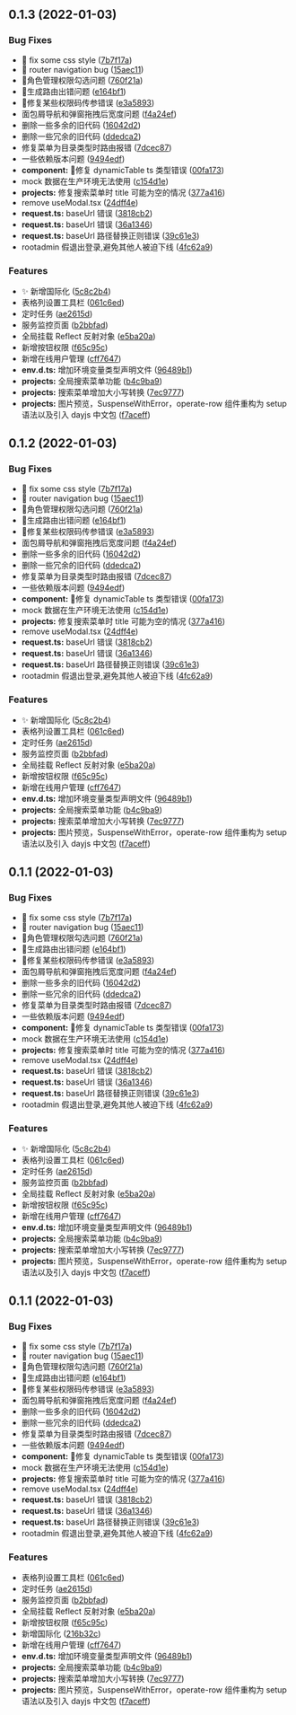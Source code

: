 ## 0.1.3 (2022-01-03)

### Bug Fixes

- :art: fix some css style ([7b7f17a](https://github.com/buqiyuan/vue3-antd-admin/commit/7b7f17a0b1b7dd8ce0bc8c5022d2328d7544f5da))
- :bug: router navigation bug ([15aec11](https://github.com/buqiyuan/vue3-antd-admin/commit/15aec11c78aedf482473a17867aaf261905afdf6))
- :bug:角色管理权限勾选问题 ([760f21a](https://github.com/buqiyuan/vue3-antd-admin/commit/760f21a5e7cb989e456c294d80b80b4a27bec758))
- :bug:生成路由出错问题 ([e164bf1](https://github.com/buqiyuan/vue3-antd-admin/commit/e164bf17b6a9f905c5c78b51b2a46b54ff554077))
- :bug:修复某些权限码传参错误 ([e3a5893](https://github.com/buqiyuan/vue3-antd-admin/commit/e3a5893411ee31f8bd34b337055b09cdd656d8f4))
- 面包屑导航和弹窗拖拽后宽度问题 ([f4a24ef](https://github.com/buqiyuan/vue3-antd-admin/commit/f4a24ef4171f1d477a50c723aeaadf66823fe686))
- 删除一些多余的旧代码 ([16042d2](https://github.com/buqiyuan/vue3-antd-admin/commit/16042d2897acb84cf58cdb955fc16b20d4c23735))
- 删除一些冗余的旧代码 ([ddedca2](https://github.com/buqiyuan/vue3-antd-admin/commit/ddedca2179f2740affbbd1414bd67fb290784d9a))
- 修复菜单为目录类型时路由报错 ([7dcec87](https://github.com/buqiyuan/vue3-antd-admin/commit/7dcec87be9460c73b5651384083702257a4c9291))
- 一些依赖版本问题 ([9494edf](https://github.com/buqiyuan/vue3-antd-admin/commit/9494edf997df84d86d2b49bacc6a3ccdbebac491))
- **component:** :bug:修复 dynamicTable ts 类型错误 ([00fa173](https://github.com/buqiyuan/vue3-antd-admin/commit/00fa1732904c2accfc8b1917b7a428a630b8cee5))
- mock 数据在生产环境无法使用 ([c154d1e](https://github.com/buqiyuan/vue3-antd-admin/commit/c154d1e67afa088360e5f62d2c78626c8a3c38a9))
- **projects:** 修复搜索菜单时 title 可能为空的情况 ([377a416](https://github.com/buqiyuan/vue3-antd-admin/commit/377a41646ee5361e9e378e3f6361e1f43afa8f4f))
- remove useModal.tsx ([24dff4e](https://github.com/buqiyuan/vue3-antd-admin/commit/24dff4e0d9654926c987c8e85ca8cb6338e1f610))
- **request.ts:** baseUrl 错误 ([3818cb2](https://github.com/buqiyuan/vue3-antd-admin/commit/3818cb2753249aef220e21139ea32083ba4aa71e))
- **request.ts:** baseUrl 错误 ([36a1346](https://github.com/buqiyuan/vue3-antd-admin/commit/36a1346b57f5f477ab3c68f4753117f5e833f317))
- **request.ts:** baseUrl 路径替换正则错误 ([39c61e3](https://github.com/buqiyuan/vue3-antd-admin/commit/39c61e3fba2fe2611410f5b2072663d0ce299407))
- rootadmin 假退出登录,避免其他人被迫下线 ([4fc62a9](https://github.com/buqiyuan/vue3-antd-admin/commit/4fc62a940dffa05511b524865bf50e9cab2eaaf6))

### Features

- :sparkles: 新增国际化 ([5c8c2b4](https://github.com/buqiyuan/vue3-antd-admin/commit/5c8c2b4b855f13bb01eb0f5401f1dfbf0bc103ec))
- 表格列设置工具栏 ([061c6ed](https://github.com/buqiyuan/vue3-antd-admin/commit/061c6edff076c36f3cc074eba96c5ba89d106a8f))
- 定时任务 ([ae2615d](https://github.com/buqiyuan/vue3-antd-admin/commit/ae2615df1758e181c1a264af81a6b4d8bd804ea1))
- 服务监控页面 ([b2bbfad](https://github.com/buqiyuan/vue3-antd-admin/commit/b2bbfadc690873cafb7ab242b32614fea1710737))
- 全局挂载 Reflect 反射对象 ([e5ba20a](https://github.com/buqiyuan/vue3-antd-admin/commit/e5ba20ac57131e070074154fbb874e3d97720888))
- 新增按钮权限 ([f65c95c](https://github.com/buqiyuan/vue3-antd-admin/commit/f65c95cb5282a2c64154d8cdc276bf4868e1ba38))
- 新增在线用户管理 ([cff7647](https://github.com/buqiyuan/vue3-antd-admin/commit/cff76475708c290086e2f25cf58c39549f8b32a8))
- **env.d.ts:** 增加环境变量类型声明文件 ([96489b1](https://github.com/buqiyuan/vue3-antd-admin/commit/96489b15ebe82a2af3071ff7a5c4ab5425fba0b0))
- **projects:** 全局搜索菜单功能 ([b4c9ba9](https://github.com/buqiyuan/vue3-antd-admin/commit/b4c9ba941110b1358bd16dd128208243588317ab))
- **projects:** 搜索菜单增加大小写转换 ([7ec9777](https://github.com/buqiyuan/vue3-antd-admin/commit/7ec977795de144fbd208540d3ee14fa8868ddd9b))
- **projects:** 图片预览，SuspenseWithError，operate-row 组件重构为 setup 语法以及引入 dayjs 中文包 ([f7aceff](https://github.com/buqiyuan/vue3-antd-admin/commit/f7aceffa9f4eaf5159f4c3d24589bdfc610613eb))

## 0.1.2 (2022-01-03)

### Bug Fixes

- :art: fix some css style ([7b7f17a](https://github.com/buqiyuan/vue3-antd-admin/commit/7b7f17a0b1b7dd8ce0bc8c5022d2328d7544f5da))
- :bug: router navigation bug ([15aec11](https://github.com/buqiyuan/vue3-antd-admin/commit/15aec11c78aedf482473a17867aaf261905afdf6))
- :bug:角色管理权限勾选问题 ([760f21a](https://github.com/buqiyuan/vue3-antd-admin/commit/760f21a5e7cb989e456c294d80b80b4a27bec758))
- :bug:生成路由出错问题 ([e164bf1](https://github.com/buqiyuan/vue3-antd-admin/commit/e164bf17b6a9f905c5c78b51b2a46b54ff554077))
- :bug:修复某些权限码传参错误 ([e3a5893](https://github.com/buqiyuan/vue3-antd-admin/commit/e3a5893411ee31f8bd34b337055b09cdd656d8f4))
- 面包屑导航和弹窗拖拽后宽度问题 ([f4a24ef](https://github.com/buqiyuan/vue3-antd-admin/commit/f4a24ef4171f1d477a50c723aeaadf66823fe686))
- 删除一些多余的旧代码 ([16042d2](https://github.com/buqiyuan/vue3-antd-admin/commit/16042d2897acb84cf58cdb955fc16b20d4c23735))
- 删除一些冗余的旧代码 ([ddedca2](https://github.com/buqiyuan/vue3-antd-admin/commit/ddedca2179f2740affbbd1414bd67fb290784d9a))
- 修复菜单为目录类型时路由报错 ([7dcec87](https://github.com/buqiyuan/vue3-antd-admin/commit/7dcec87be9460c73b5651384083702257a4c9291))
- 一些依赖版本问题 ([9494edf](https://github.com/buqiyuan/vue3-antd-admin/commit/9494edf997df84d86d2b49bacc6a3ccdbebac491))
- **component:** :bug:修复 dynamicTable ts 类型错误 ([00fa173](https://github.com/buqiyuan/vue3-antd-admin/commit/00fa1732904c2accfc8b1917b7a428a630b8cee5))
- mock 数据在生产环境无法使用 ([c154d1e](https://github.com/buqiyuan/vue3-antd-admin/commit/c154d1e67afa088360e5f62d2c78626c8a3c38a9))
- **projects:** 修复搜索菜单时 title 可能为空的情况 ([377a416](https://github.com/buqiyuan/vue3-antd-admin/commit/377a41646ee5361e9e378e3f6361e1f43afa8f4f))
- remove useModal.tsx ([24dff4e](https://github.com/buqiyuan/vue3-antd-admin/commit/24dff4e0d9654926c987c8e85ca8cb6338e1f610))
- **request.ts:** baseUrl 错误 ([3818cb2](https://github.com/buqiyuan/vue3-antd-admin/commit/3818cb2753249aef220e21139ea32083ba4aa71e))
- **request.ts:** baseUrl 错误 ([36a1346](https://github.com/buqiyuan/vue3-antd-admin/commit/36a1346b57f5f477ab3c68f4753117f5e833f317))
- **request.ts:** baseUrl 路径替换正则错误 ([39c61e3](https://github.com/buqiyuan/vue3-antd-admin/commit/39c61e3fba2fe2611410f5b2072663d0ce299407))
- rootadmin 假退出登录,避免其他人被迫下线 ([4fc62a9](https://github.com/buqiyuan/vue3-antd-admin/commit/4fc62a940dffa05511b524865bf50e9cab2eaaf6))

### Features

- :sparkles: 新增国际化 ([5c8c2b4](https://github.com/buqiyuan/vue3-antd-admin/commit/5c8c2b4b855f13bb01eb0f5401f1dfbf0bc103ec))
- 表格列设置工具栏 ([061c6ed](https://github.com/buqiyuan/vue3-antd-admin/commit/061c6edff076c36f3cc074eba96c5ba89d106a8f))
- 定时任务 ([ae2615d](https://github.com/buqiyuan/vue3-antd-admin/commit/ae2615df1758e181c1a264af81a6b4d8bd804ea1))
- 服务监控页面 ([b2bbfad](https://github.com/buqiyuan/vue3-antd-admin/commit/b2bbfadc690873cafb7ab242b32614fea1710737))
- 全局挂载 Reflect 反射对象 ([e5ba20a](https://github.com/buqiyuan/vue3-antd-admin/commit/e5ba20ac57131e070074154fbb874e3d97720888))
- 新增按钮权限 ([f65c95c](https://github.com/buqiyuan/vue3-antd-admin/commit/f65c95cb5282a2c64154d8cdc276bf4868e1ba38))
- 新增在线用户管理 ([cff7647](https://github.com/buqiyuan/vue3-antd-admin/commit/cff76475708c290086e2f25cf58c39549f8b32a8))
- **env.d.ts:** 增加环境变量类型声明文件 ([96489b1](https://github.com/buqiyuan/vue3-antd-admin/commit/96489b15ebe82a2af3071ff7a5c4ab5425fba0b0))
- **projects:** 全局搜索菜单功能 ([b4c9ba9](https://github.com/buqiyuan/vue3-antd-admin/commit/b4c9ba941110b1358bd16dd128208243588317ab))
- **projects:** 搜索菜单增加大小写转换 ([7ec9777](https://github.com/buqiyuan/vue3-antd-admin/commit/7ec977795de144fbd208540d3ee14fa8868ddd9b))
- **projects:** 图片预览，SuspenseWithError，operate-row 组件重构为 setup 语法以及引入 dayjs 中文包 ([f7aceff](https://github.com/buqiyuan/vue3-antd-admin/commit/f7aceffa9f4eaf5159f4c3d24589bdfc610613eb))

## 0.1.1 (2022-01-03)

### Bug Fixes

- :art: fix some css style ([7b7f17a](https://github.com/buqiyuan/vue3-antd-admin/commit/7b7f17a0b1b7dd8ce0bc8c5022d2328d7544f5da))
- :bug: router navigation bug ([15aec11](https://github.com/buqiyuan/vue3-antd-admin/commit/15aec11c78aedf482473a17867aaf261905afdf6))
- :bug:角色管理权限勾选问题 ([760f21a](https://github.com/buqiyuan/vue3-antd-admin/commit/760f21a5e7cb989e456c294d80b80b4a27bec758))
- :bug:生成路由出错问题 ([e164bf1](https://github.com/buqiyuan/vue3-antd-admin/commit/e164bf17b6a9f905c5c78b51b2a46b54ff554077))
- :bug:修复某些权限码传参错误 ([e3a5893](https://github.com/buqiyuan/vue3-antd-admin/commit/e3a5893411ee31f8bd34b337055b09cdd656d8f4))
- 面包屑导航和弹窗拖拽后宽度问题 ([f4a24ef](https://github.com/buqiyuan/vue3-antd-admin/commit/f4a24ef4171f1d477a50c723aeaadf66823fe686))
- 删除一些多余的旧代码 ([16042d2](https://github.com/buqiyuan/vue3-antd-admin/commit/16042d2897acb84cf58cdb955fc16b20d4c23735))
- 删除一些冗余的旧代码 ([ddedca2](https://github.com/buqiyuan/vue3-antd-admin/commit/ddedca2179f2740affbbd1414bd67fb290784d9a))
- 修复菜单为目录类型时路由报错 ([7dcec87](https://github.com/buqiyuan/vue3-antd-admin/commit/7dcec87be9460c73b5651384083702257a4c9291))
- 一些依赖版本问题 ([9494edf](https://github.com/buqiyuan/vue3-antd-admin/commit/9494edf997df84d86d2b49bacc6a3ccdbebac491))
- **component:** :bug:修复 dynamicTable ts 类型错误 ([00fa173](https://github.com/buqiyuan/vue3-antd-admin/commit/00fa1732904c2accfc8b1917b7a428a630b8cee5))
- mock 数据在生产环境无法使用 ([c154d1e](https://github.com/buqiyuan/vue3-antd-admin/commit/c154d1e67afa088360e5f62d2c78626c8a3c38a9))
- **projects:** 修复搜索菜单时 title 可能为空的情况 ([377a416](https://github.com/buqiyuan/vue3-antd-admin/commit/377a41646ee5361e9e378e3f6361e1f43afa8f4f))
- remove useModal.tsx ([24dff4e](https://github.com/buqiyuan/vue3-antd-admin/commit/24dff4e0d9654926c987c8e85ca8cb6338e1f610))
- **request.ts:** baseUrl 错误 ([3818cb2](https://github.com/buqiyuan/vue3-antd-admin/commit/3818cb2753249aef220e21139ea32083ba4aa71e))
- **request.ts:** baseUrl 错误 ([36a1346](https://github.com/buqiyuan/vue3-antd-admin/commit/36a1346b57f5f477ab3c68f4753117f5e833f317))
- **request.ts:** baseUrl 路径替换正则错误 ([39c61e3](https://github.com/buqiyuan/vue3-antd-admin/commit/39c61e3fba2fe2611410f5b2072663d0ce299407))
- rootadmin 假退出登录,避免其他人被迫下线 ([4fc62a9](https://github.com/buqiyuan/vue3-antd-admin/commit/4fc62a940dffa05511b524865bf50e9cab2eaaf6))

### Features

- :sparkles: 新增国际化 ([5c8c2b4](https://github.com/buqiyuan/vue3-antd-admin/commit/5c8c2b4b855f13bb01eb0f5401f1dfbf0bc103ec))
- 表格列设置工具栏 ([061c6ed](https://github.com/buqiyuan/vue3-antd-admin/commit/061c6edff076c36f3cc074eba96c5ba89d106a8f))
- 定时任务 ([ae2615d](https://github.com/buqiyuan/vue3-antd-admin/commit/ae2615df1758e181c1a264af81a6b4d8bd804ea1))
- 服务监控页面 ([b2bbfad](https://github.com/buqiyuan/vue3-antd-admin/commit/b2bbfadc690873cafb7ab242b32614fea1710737))
- 全局挂载 Reflect 反射对象 ([e5ba20a](https://github.com/buqiyuan/vue3-antd-admin/commit/e5ba20ac57131e070074154fbb874e3d97720888))
- 新增按钮权限 ([f65c95c](https://github.com/buqiyuan/vue3-antd-admin/commit/f65c95cb5282a2c64154d8cdc276bf4868e1ba38))
- 新增在线用户管理 ([cff7647](https://github.com/buqiyuan/vue3-antd-admin/commit/cff76475708c290086e2f25cf58c39549f8b32a8))
- **env.d.ts:** 增加环境变量类型声明文件 ([96489b1](https://github.com/buqiyuan/vue3-antd-admin/commit/96489b15ebe82a2af3071ff7a5c4ab5425fba0b0))
- **projects:** 全局搜索菜单功能 ([b4c9ba9](https://github.com/buqiyuan/vue3-antd-admin/commit/b4c9ba941110b1358bd16dd128208243588317ab))
- **projects:** 搜索菜单增加大小写转换 ([7ec9777](https://github.com/buqiyuan/vue3-antd-admin/commit/7ec977795de144fbd208540d3ee14fa8868ddd9b))
- **projects:** 图片预览，SuspenseWithError，operate-row 组件重构为 setup 语法以及引入 dayjs 中文包 ([f7aceff](https://github.com/buqiyuan/vue3-antd-admin/commit/f7aceffa9f4eaf5159f4c3d24589bdfc610613eb))

## 0.1.1 (2022-01-03)

### Bug Fixes

- :art: fix some css style ([7b7f17a](https://github.com/buqiyuan/vue3-antd-admin/commit/7b7f17a0b1b7dd8ce0bc8c5022d2328d7544f5da))
- :bug: router navigation bug ([15aec11](https://github.com/buqiyuan/vue3-antd-admin/commit/15aec11c78aedf482473a17867aaf261905afdf6))
- :bug:角色管理权限勾选问题 ([760f21a](https://github.com/buqiyuan/vue3-antd-admin/commit/760f21a5e7cb989e456c294d80b80b4a27bec758))
- :bug:生成路由出错问题 ([e164bf1](https://github.com/buqiyuan/vue3-antd-admin/commit/e164bf17b6a9f905c5c78b51b2a46b54ff554077))
- :bug:修复某些权限码传参错误 ([e3a5893](https://github.com/buqiyuan/vue3-antd-admin/commit/e3a5893411ee31f8bd34b337055b09cdd656d8f4))
- 面包屑导航和弹窗拖拽后宽度问题 ([f4a24ef](https://github.com/buqiyuan/vue3-antd-admin/commit/f4a24ef4171f1d477a50c723aeaadf66823fe686))
- 删除一些多余的旧代码 ([16042d2](https://github.com/buqiyuan/vue3-antd-admin/commit/16042d2897acb84cf58cdb955fc16b20d4c23735))
- 删除一些冗余的旧代码 ([ddedca2](https://github.com/buqiyuan/vue3-antd-admin/commit/ddedca2179f2740affbbd1414bd67fb290784d9a))
- 修复菜单为目录类型时路由报错 ([7dcec87](https://github.com/buqiyuan/vue3-antd-admin/commit/7dcec87be9460c73b5651384083702257a4c9291))
- 一些依赖版本问题 ([9494edf](https://github.com/buqiyuan/vue3-antd-admin/commit/9494edf997df84d86d2b49bacc6a3ccdbebac491))
- **component:** :bug:修复 dynamicTable ts 类型错误 ([00fa173](https://github.com/buqiyuan/vue3-antd-admin/commit/00fa1732904c2accfc8b1917b7a428a630b8cee5))
- mock 数据在生产环境无法使用 ([c154d1e](https://github.com/buqiyuan/vue3-antd-admin/commit/c154d1e67afa088360e5f62d2c78626c8a3c38a9))
- **projects:** 修复搜索菜单时 title 可能为空的情况 ([377a416](https://github.com/buqiyuan/vue3-antd-admin/commit/377a41646ee5361e9e378e3f6361e1f43afa8f4f))
- remove useModal.tsx ([24dff4e](https://github.com/buqiyuan/vue3-antd-admin/commit/24dff4e0d9654926c987c8e85ca8cb6338e1f610))
- **request.ts:** baseUrl 错误 ([3818cb2](https://github.com/buqiyuan/vue3-antd-admin/commit/3818cb2753249aef220e21139ea32083ba4aa71e))
- **request.ts:** baseUrl 错误 ([36a1346](https://github.com/buqiyuan/vue3-antd-admin/commit/36a1346b57f5f477ab3c68f4753117f5e833f317))
- **request.ts:** baseUrl 路径替换正则错误 ([39c61e3](https://github.com/buqiyuan/vue3-antd-admin/commit/39c61e3fba2fe2611410f5b2072663d0ce299407))
- rootadmin 假退出登录,避免其他人被迫下线 ([4fc62a9](https://github.com/buqiyuan/vue3-antd-admin/commit/4fc62a940dffa05511b524865bf50e9cab2eaaf6))

### Features

- 表格列设置工具栏 ([061c6ed](https://github.com/buqiyuan/vue3-antd-admin/commit/061c6edff076c36f3cc074eba96c5ba89d106a8f))
- 定时任务 ([ae2615d](https://github.com/buqiyuan/vue3-antd-admin/commit/ae2615df1758e181c1a264af81a6b4d8bd804ea1))
- 服务监控页面 ([b2bbfad](https://github.com/buqiyuan/vue3-antd-admin/commit/b2bbfadc690873cafb7ab242b32614fea1710737))
- 全局挂载 Reflect 反射对象 ([e5ba20a](https://github.com/buqiyuan/vue3-antd-admin/commit/e5ba20ac57131e070074154fbb874e3d97720888))
- 新增按钮权限 ([f65c95c](https://github.com/buqiyuan/vue3-antd-admin/commit/f65c95cb5282a2c64154d8cdc276bf4868e1ba38))
- 新增国际化 ([216b32c](https://github.com/buqiyuan/vue3-antd-admin/commit/216b32ccbeb911105db86924be91ad8641cc6c7b))
- 新增在线用户管理 ([cff7647](https://github.com/buqiyuan/vue3-antd-admin/commit/cff76475708c290086e2f25cf58c39549f8b32a8))
- **env.d.ts:** 增加环境变量类型声明文件 ([96489b1](https://github.com/buqiyuan/vue3-antd-admin/commit/96489b15ebe82a2af3071ff7a5c4ab5425fba0b0))
- **projects:** 全局搜索菜单功能 ([b4c9ba9](https://github.com/buqiyuan/vue3-antd-admin/commit/b4c9ba941110b1358bd16dd128208243588317ab))
- **projects:** 搜索菜单增加大小写转换 ([7ec9777](https://github.com/buqiyuan/vue3-antd-admin/commit/7ec977795de144fbd208540d3ee14fa8868ddd9b))
- **projects:** 图片预览，SuspenseWithError，operate-row 组件重构为 setup 语法以及引入 dayjs 中文包 ([f7aceff](https://github.com/buqiyuan/vue3-antd-admin/commit/f7aceffa9f4eaf5159f4c3d24589bdfc610613eb))
